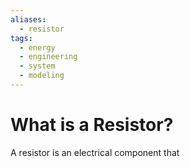 ```yaml
---
aliases:
  - resistor
tags:
  - energy
  - engineering
  - system
  - modeling
---
```

# What is a Resistor?
A resistor is an electrical component that 
